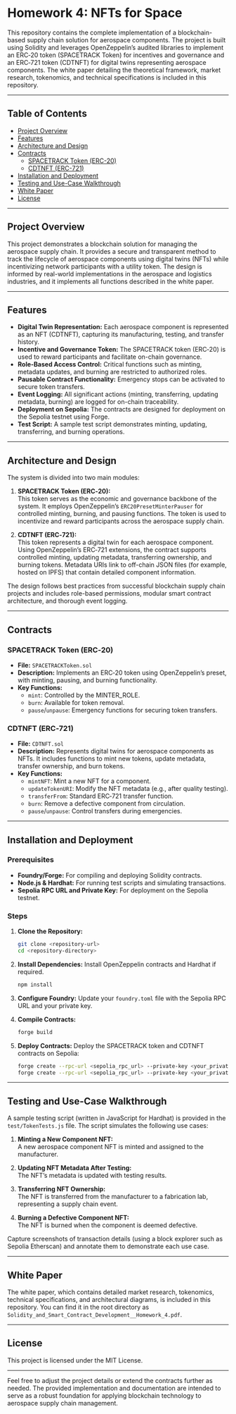 # Homework 4: NFTs for Space

This repository contains the complete implementation of a blockchain-based supply chain solution for aerospace components. The project is built using Solidity and leverages OpenZeppelin’s audited libraries to implement an ERC‑20 token (SPACETRACK Token) for incentives and governance and an ERC‑721 token (CDTNFT) for digital twins representing aerospace components. The white paper detailing the theoretical framework, market research, tokenomics, and technical specifications is included in this repository.

---

## Table of Contents

- [Project Overview](#project-overview)
- [Features](#features)
- [Architecture and Design](#architecture-and-design)
- [Contracts](#contracts)
  - [SPACETRACK Token (ERC-20)](#spacetrack-token-erc-20)
  - [CDTNFT (ERC-721)](#cdtnft-erc-721)
- [Installation and Deployment](#installation-and-deployment)
- [Testing and Use-Case Walkthrough](#testing-and-use-case-walkthrough)
- [White Paper](#white-paper)
- [License](#license)

---

## Project Overview

This project demonstrates a blockchain solution for managing the aerospace supply chain. It provides a secure and transparent method to track the lifecycle of aerospace components using digital twins (NFTs) while incentivizing network participants with a utility token. The design is informed by real-world implementations in the aerospace and logistics industries, and it implements all functions described in the white paper.

---

## Features

- **Digital Twin Representation:** Each aerospace component is represented as an NFT (CDTNFT), capturing its manufacturing, testing, and transfer history.
- **Incentive and Governance Token:** The SPACETRACK token (ERC‑20) is used to reward participants and facilitate on-chain governance.
- **Role-Based Access Control:** Critical functions such as minting, metadata updates, and burning are restricted to authorized roles.
- **Pausable Contract Functionality:** Emergency stops can be activated to secure token transfers.
- **Event Logging:** All significant actions (minting, transferring, updating metadata, burning) are logged for on-chain traceability.
- **Deployment on Sepolia:** The contracts are designed for deployment on the Sepolia testnet using Forge.
- **Test Script:** A sample test script demonstrates minting, updating, transferring, and burning operations.

---

## Architecture and Design

The system is divided into two main modules:

1. **SPACETRACK Token (ERC‑20):**  
   This token serves as the economic and governance backbone of the system. It employs OpenZeppelin’s `ERC20PresetMinterPauser` for controlled minting, burning, and pausing functions. The token is used to incentivize and reward participants across the aerospace supply chain.

2. **CDTNFT (ERC‑721):**  
   This token represents a digital twin for each aerospace component. Using OpenZeppelin’s ERC‑721 extensions, the contract supports controlled minting, updating metadata, transferring ownership, and burning tokens. Metadata URIs link to off-chain JSON files (for example, hosted on IPFS) that contain detailed component information.

The design follows best practices from successful blockchain supply chain projects and includes role-based permissions, modular smart contract architecture, and thorough event logging.

---

## Contracts

### SPACETRACK Token (ERC‑20)

- **File:** `SPACETRACKToken.sol`
- **Description:** Implements an ERC‑20 token using OpenZeppelin’s preset, with minting, pausing, and burning functionality.
- **Key Functions:**  
  - `mint`: Controlled by the MINTER_ROLE.
  - `burn`: Available for token removal.
  - `pause`/`unpause`: Emergency functions for securing token transfers.

### CDTNFT (ERC‑721)

- **File:** `CDTNFT.sol`
- **Description:** Represents digital twins for aerospace components as NFTs. It includes functions to mint new tokens, update metadata, transfer ownership, and burn tokens.
- **Key Functions:**  
  - `mintNFT`: Mint a new NFT for a component.
  - `updateTokenURI`: Modify the NFT metadata (e.g., after quality testing).
  - `transferFrom`: Standard ERC‑721 transfer function.
  - `burn`: Remove a defective component from circulation.
  - `pause`/`unpause`: Control transfers during emergencies.

---

## Installation and Deployment

### Prerequisites

- **Foundry/Forge:** For compiling and deploying Solidity contracts.
- **Node.js & Hardhat:** For running test scripts and simulating transactions.
- **Sepolia RPC URL and Private Key:** For deployment on the Sepolia testnet.

### Steps

1. **Clone the Repository:**
   ```bash
   git clone <repository-url>
   cd <repository-directory>
   ```

2. **Install Dependencies:**
   Install OpenZeppelin contracts and Hardhat if required.
   ```bash
   npm install
   ```

3. **Configure Foundry:**
   Update your `foundry.toml` file with the Sepolia RPC URL and your private key.

4. **Compile Contracts:**
   ```bash
   forge build
   ```

5. **Deploy Contracts:**
   Deploy the SPACETRACK token and CDTNFT contracts on Sepolia:
   ```bash
   forge create --rpc-url <sepolia_rpc_url> --private-key <your_private_key> SPACETRACKToken.sol:SPACETRACKToken
   forge create --rpc-url <sepolia_rpc_url> --private-key <your_private_key> CDTNFT.sol:CDTNFT
   ```

---

## Testing and Use-Case Walkthrough

A sample testing script (written in JavaScript for Hardhat) is provided in the `test/TokenTests.js` file. The script simulates the following use cases:

1. **Minting a New Component NFT:**  
   A new aerospace component NFT is minted and assigned to the manufacturer.

2. **Updating NFT Metadata After Testing:**  
   The NFT’s metadata is updated with testing results.

3. **Transferring NFT Ownership:**  
   The NFT is transferred from the manufacturer to a fabrication lab, representing a supply chain event.

4. **Burning a Defective Component NFT:**  
   The NFT is burned when the component is deemed defective.

Capture screenshots of transaction details (using a block explorer such as Sepolia Etherscan) and annotate them to demonstrate each use case.

---

## White Paper

The white paper, which contains detailed market research, tokenomics, technical specifications, and architectural diagrams, is included in this repository. You can find it in the root directory as `Solidity_and_Smart_Contract_Development__Homework_4.pdf`.

---

## License

This project is licensed under the MIT License.

---

Feel free to adjust the project details or extend the contracts further as needed. The provided implementation and documentation are intended to serve as a robust foundation for applying blockchain technology to aerospace supply chain management.
